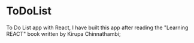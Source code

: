 # ToDoList
To Do List app with React,
I have built this app after reading the "Learning REACT" book written by Kirupa Chinnathambi;
